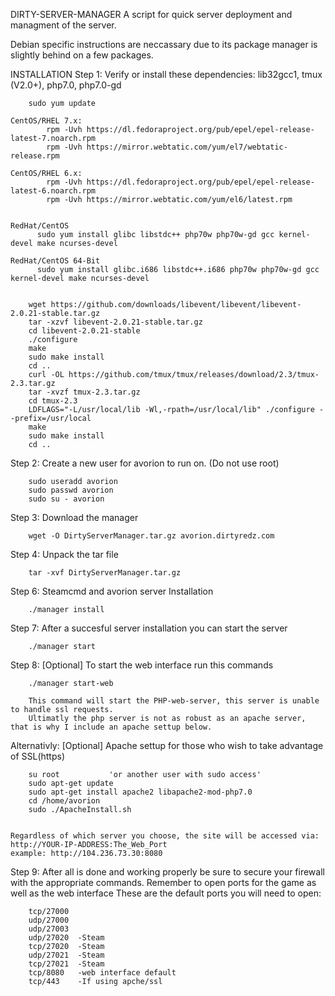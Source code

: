 DIRTY-SERVER-MANAGER
A script for quick server deployment and managment of the server.

Debian specific instructions are neccassary due to its package manager is slightly behind on a few packages.

INSTALLATION
Step 1: Verify or install these dependencies:
         lib32gcc1, tmux (V2.0+), php7.0, php7.0-gd

        sudo yum update

    CentOS/RHEL 7.x:
            rpm -Uvh https://dl.fedoraproject.org/pub/epel/epel-release-latest-7.noarch.rpm
            rpm -Uvh https://mirror.webtatic.com/yum/el7/webtatic-release.rpm

    CentOS/RHEL 6.x:
            rpm -Uvh https://dl.fedoraproject.org/pub/epel/epel-release-latest-6.noarch.rpm
            rpm -Uvh https://mirror.webtatic.com/yum/el6/latest.rpm


    RedHat/CentOS
          sudo yum install glibc libstdc++ php70w php70w-gd gcc kernel-devel make ncurses-devel

    RedHat/CentOS 64-Bit
          sudo yum install glibc.i686 libstdc++.i686 php70w php70w-gd gcc kernel-devel make ncurses-devel


        wget https://github.com/downloads/libevent/libevent/libevent-2.0.21-stable.tar.gz
        tar -xzvf libevent-2.0.21-stable.tar.gz
        cd libevent-2.0.21-stable
        ./configure
        make
        sudo make install
        cd ..
        curl -OL https://github.com/tmux/tmux/releases/download/2.3/tmux-2.3.tar.gz
        tar -xvzf tmux-2.3.tar.gz
        cd tmux-2.3
        LDFLAGS="-L/usr/local/lib -Wl,-rpath=/usr/local/lib" ./configure --prefix=/usr/local
        make
        sudo make install
        cd ..

Step 2: Create a new user for avorion to run on. (Do not use root)

        sudo useradd avorion
        sudo passwd avorion
        sudo su - avorion

Step 3: Download the manager

        wget -O DirtyServerManager.tar.gz avorion.dirtyredz.com

Step 4: Unpack the tar file

        tar -xvf DirtyServerManager.tar.gz

Step 6: Steamcmd and avorion server Installation

        ./manager install

Step 7: After a succesful server installation you can start the server

        ./manager start

Step 8: [Optional] To start the web interface run this commands

        ./manager start-web

        This command will start the PHP-web-server, this server is unable to handle ssl requests.
        Ultimatly the php server is not as robust as an apache server, that is why I include an apache settup below.

Alternativly: [Optional] Apache settup for those who wish to take advantage of SSL(https)

        su root           'or another user with sudo access'
        sudo apt-get update
        sudo apt-get install apache2 libapache2-mod-php7.0
        cd /home/avorion
        sudo ./ApacheInstall.sh


    Regardless of which server you choose, the site will be accessed via:
    http://YOUR-IP-ADDRESS:The_Web_Port
    example: http://104.236.73.30:8080


Step 9: After all is done and working properly be sure to secure your firewall with the appropriate commands. Remember to open ports for the game as well as the web interface
        These are the default ports you will need to open:

        tcp/27000
        udp/27000
        udp/27003
        udp/27020  -Steam
        tcp/27020  -Steam
        udp/27021  -Steam
        tcp/27021  -Steam
        tcp/8080   -web interface default
        tcp/443    -If using apche/ssl

